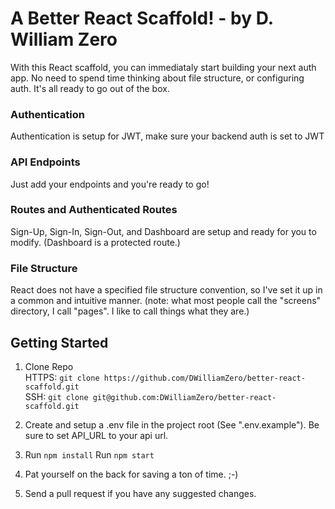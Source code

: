 # A Better React Scaffold! - by D. William Zero
With this React scaffold, you can immediataly start building your next auth app.  No need to spend time thinking about file structure, or configuring auth.  It's all ready to go out of the box.

### Authentication
Authentication is setup for JWT, make sure your backend auth is set to JWT

### API Endpoints
Just add your endpoints and you're ready to go!

### Routes and Authenticated Routes
Sign-Up, Sign-In, Sign-Out, and Dashboard are setup and ready for you to modify. (Dashboard is a protected route.)

### File Structure
React does not have a specified file structure convention, so I've set it up in a common and intuitive manner.  (note: what most people call the "screens" directory, I call "pages". I like to call things what they are.)

## Getting Started
1) Clone Repo <br/>
   HTTPS: `git clone https://github.com/DWilliamZero/better-react-scaffold.git`<br/>
   SSH: `git clone git@github.com:DWilliamZero/better-react-scaffold.git`
2) Create and setup a .env file in the project root (See ".env.example"). Be sure to set API_URL to your api url.

3) Run `npm install`
   Run `npm start`

4) Pat yourself on the back for saving a ton of time. ;-)

5) Send a pull request if you have any suggested changes.

